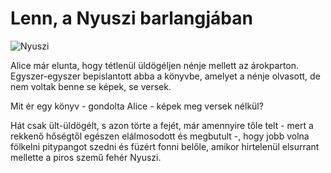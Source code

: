 # Lenn, a Nyuszi barlangjában

![Nyuszi](images/Rabbit.png)

Alice már elunta, hogy tétlenül üldögéljen nénje mellett az árokparton.
Egyszer-egyszer bepislantott abba a könyvbe, amelyet a nénje olvasott, de nem
voltak benne se képek, se versek.

Mit ér egy könyv - gondolta Alice - képek meg versek nélkül?

Hát csak ült-üldögélt, s azon törte a fejét, már amennyire tőle telt - mert a
rekkenő hőségtől egészen elálmosodott és megbutult -, hogy jobb volna fölkelni
pitypangot szedni és füzért fonni belőle, amikor hirtelenül elsurrant mellette a
piros szemű fehér Nyuszi.
